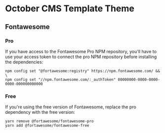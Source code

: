 # October CMS Template Theme

## Fontawesome

### Pro
If you have access to the Fontawesome Pro NPM repository, you'll have to use your access token to connect the pro NPM repository before installing the dependencies:

```
npm config set "@fortawesome:registry" https://npm.fontawesome.com/ && \
npm config set "//npm.fontawesome.com/:_authToken" 00000000-0000-0000-0000-000000000000
```

### Free
If you're using the free version of Fontawesome, replace the pro dependency with the free version:
```
yarn remove @fortawesome/fontawesome-pro
yarn add @fortawesome/fontawesome-free
```